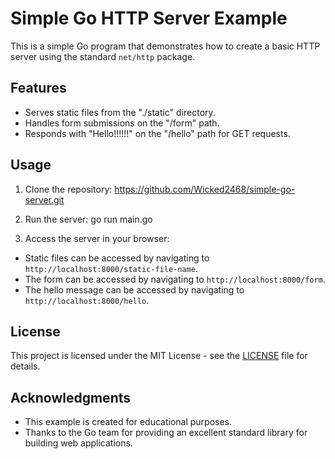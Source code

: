 # Simple Go HTTP Server Example

This is a simple Go program that demonstrates how to create a basic HTTP server using the standard `net/http` package.

## Features

- Serves static files from the "./static" directory.
- Handles form submissions on the "/form" path.
- Responds with "Hello!!!!!!" on the "/hello" path for GET requests.

## Usage

1. Clone the repository:
    https://github.com/Wicked2468/simple-go-server.git

2. Run the server:
    go run main.go

3. Access the server in your browser:

- Static files can be accessed by navigating to `http://localhost:8000/static-file-name`.
- The form can be accessed by navigating to `http://localhost:8000/form`.
- The hello message can be accessed by navigating to `http://localhost:8000/hello`.

## License

This project is licensed under the MIT License - see the [LICENSE](LICENSE) file for details.

## Acknowledgments

- This example is created for educational purposes.
- Thanks to the Go team for providing an excellent standard library for building web applications.
